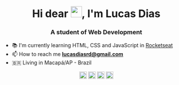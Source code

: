 <h1 align="center">Hi dear <img src="https://raw.githubusercontent.com/kaueMarques/kaueMarques/master/hi.gif" width="30px">, I'm Lucas Dias</h1>
<h3 align="center">A student of Web Development</h3>

- 📚 I'm currently learning HTML, CSS and JavaScript in [Rocketseat](https://github.com/Rocketseat)
- 📫 How to reach me **lucasdiasrd@gmail.com**
- 🇧🇷 Living in Macapá/AP - Brazil





<p align="center">
<a href="https://instagram.com/lucas.index" target="blank"><img align="center" src="https://cdn.jsdelivr.net/npm/simple-icons@3.0.1/icons/instagram.svg" alt="maykbrito" height="20" width="20"/></a>
<a href="https://fb.com/lucasdiasrd" target="blank"><img align="center" src="https://cdn.jsdelivr.net/npm/simple-icons@3.0.1/icons/facebook.svg" alt="maykbrito" height="20" width="20" /></a>
<a href="https://linkedin.com/in/lucasdiasrd" target="blank"><img align="center" src="https://cdn.jsdelivr.net/npm/simple-icons@3.0.1/icons/linkedin.svg" alt="maykbrito" height="20" width="20" /></a>
<a href="https://twitter.com/lucasdiasrd" target="blank"><img align="center" src="https://cdn.jsdelivr.net/npm/simple-icons@3.0.1/icons/twitter.svg" alt="maykbrito" height="20" width="20" /></a>
</p>
